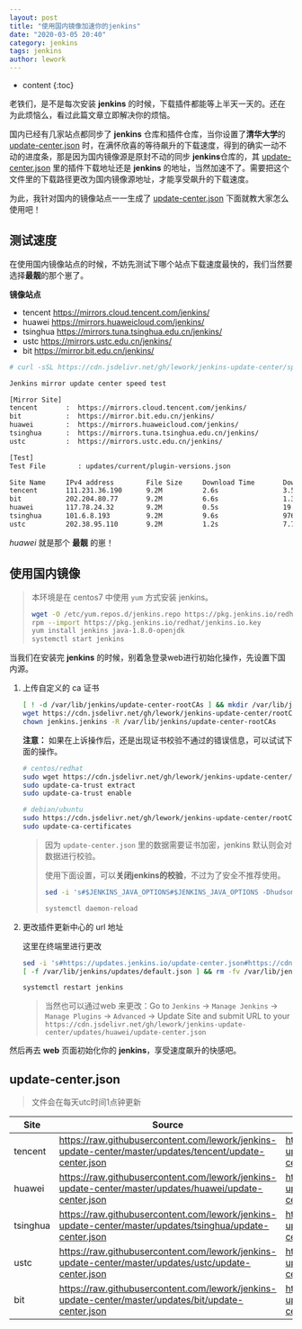 ```yaml
---
layout: post
title: "使用国内镜像加速你的jenkins"
date: "2020-03-05 20:40"
category: jenkins
tags: jenkins
author: lework
---
```

* content
{:toc}

老铁们，是不是每次安装 **jenkins** 的时候，下载插件都能等上半天一天的。还在为此烦恼么，看过此篇文章立即解决你的烦恼。

国内已经有几家站点都同步了 **jenkins** 仓库和插件仓库，当你设置了**清华大学**的 [update-center.json](https://mirror.tuna.tsinghua.edu.cn/jenkins/updates/update-center.json) 时，在满怀欣喜的等待飙升的下载速度，得到的确实一动不动的进度条，那是因为国内镜像源是原封不动的同步 **jenkins**仓库的，其 [update-center.json](https://mirror.tuna.tsinghua.edu.cn/jenkins/updates/update-center.json) 里的插件下载地址还是 **jenkins** 的地址，当然加速不了。需要把这个文件里的下载路径更改为国内镜像源地址，才能享受飙升的下载速度。

为此，我针对国内的镜像站点一一生成了 [update-center.json](https://mirror.tuna.tsinghua.edu.cn/jenkins/updates/update-center.json) 下面就教大家怎么使用吧！




## 测试速度

在使用国内镜像站点的时候，不妨先测试下哪个站点下载速度最快的，我们当然要选择**最靓**的那个崽了。

**镜像站点**

- tencent https://mirrors.cloud.tencent.com/jenkins/
- huawei https://mirrors.huaweicloud.com/jenkins/
- tsinghua https://mirrors.tuna.tsinghua.edu.cn/jenkins/
- ustc https://mirrors.ustc.edu.cn/jenkins/
- bit https://mirror.bit.edu.cn/jenkins/

```bash
# curl -sSL https://cdn.jsdelivr.net/gh/lework/jenkins-update-center/speed-test.sh | bash

Jenkins mirror update center speed test

[Mirror Site]
tencent       :  https://mirrors.cloud.tencent.com/jenkins/
bit           :  https://mirror.bit.edu.cn/jenkins/
huawei        :  https://mirrors.huaweicloud.com/jenkins/
tsinghua      :  https://mirrors.tuna.tsinghua.edu.cn/jenkins/
ustc          :  https://mirrors.ustc.edu.cn/jenkins/

[Test]
Test File        : updates/current/plugin-versions.json

Site Name     IPv4 address        File Size     Download Time       Download Speed
tencent       111.231.36.190      9.2M          2.6s                3.58MB/s      
bit           202.204.80.77       9.2M          6.6s                1.39MB/s      
huawei        117.78.24.32        9.2M          0.5s                19.4MB/s      
tsinghua      101.6.8.193         9.2M          9.6s                976KB/s       
ustc          202.38.95.110       9.2M          1.2s                7.75MB/s      

```

*huawei* 就是那个 **最靓** 的崽！



## 使用国内镜像

> 本环境是在 centos7 中使用 `yum` 方式安装 jenkins。
>
> ```bash
> wget -O /etc/yum.repos.d/jenkins.repo https://pkg.jenkins.io/redhat/jenkins.repo
> rpm --import https://pkg.jenkins.io/redhat/jenkins.io.key
> yum install jenkins java-1.8.0-openjdk
> systemctl start jenkins
> ```

当我们在安装完 **jenkins** 的时候，别着急登录web进行初始化操作，先设置下国内源。

1. 上传自定义的 ca 证书

    ```bash
    [ ! -d /var/lib/jenkins/update-center-rootCAs ] && mkdir /var/lib/jenkins/update-center-rootCAs
    wget https://cdn.jsdelivr.net/gh/lework/jenkins-update-center/rootCA/update-center.crt -O /var/lib/jenkins/update-center-rootCAs/update-center.crt
    chown jenkins.jenkins -R /var/lib/jenkins/update-center-rootCAs
    ```
    **注意：** 如果在上诉操作后，还是出现证书校验不通过的错误信息，可以试试下面的操作。
    
    ```bash
    # centos/redhat
    sudo wget https://cdn.jsdelivr.net/gh/lework/jenkins-update-center/rootCA/update-center.crt -O /etc/pki/catrust/source/anchors/update-center.crt
    sudo update-ca-trust extract
    sudo update-ca-trust enable
    
    # debian/ubuntu
    sudo https://cdn.jsdelivr.net/gh/lework/jenkins-update-center/rootCA/update-center.crt -O /usr/share/ca-certificates/update-center.crt
    sudo update-ca-certificates
    ```
    
    > 因为 `update-center.json` 里的数据需要证书加密，jenkins 默认则会对数据进行校验。 
    >
    > 使用下面设置，可以**关闭jenkins的校验**，不过为了安全不推荐使用。
    >
    >  ```bash
    > sed -i 's#$JENKINS_JAVA_OPTIONS#$JENKINS_JAVA_OPTIONS -Dhudson.model.DownloadService.noSignatureCheck=true#g' /etc/init.d/jenkins
    > 
    > systemctl daemon-reload
    >  ```
    >  
    
2. 更改插件更新中心的 url 地址

    这里在终端里进行更改

    ```bash
    sed -i 's#https://updates.jenkins.io/update-center.json#https://cdn.jsdelivr.net/gh/lework/jenkins-update-center/updates/huawei/update-center.json#' /var/lib/jenkins/hudson.model.UpdateCenter.xml
    [ -f /var/lib/jenkins/updates/default.json ] && rm -fv /var/lib/jenkins/updates/default.json
    
    systemctl restart jenkins
    ```

    > 当然也可以通过web 来更改：Go to `Jenkins` → `Manage Jenkins` → `Manage Plugins` → `Advanced` → Update Site and submit URL to your `https://cdn.jsdelivr.net/gh/lework/jenkins-update-center/updates/huawei/update-center.json`

然后再去 **web** 页面初始化你的 **jenkins**，享受速度飙升的快感吧。



## update-center.json

> 文件会在每天utc时间1点钟更新

| Site     | Source                                                       | CDN                                                          |
| -------- | ------------------------------------------------------------ | ------------------------------------------------------------ |
| tencent  | https://raw.githubusercontent.com/lework/jenkins-update-center/master/updates/tencent/update-center.json | https://cdn.jsdelivr.net/gh/lework/jenkins-update-center/updates/tencent/update-center.json |
| huawei   | https://raw.githubusercontent.com/lework/jenkins-update-center/master/updates/huawei/update-center.json | https://cdn.jsdelivr.net/gh/lework/jenkins-update-center/updates/huawei/update-center.json |
| tsinghua | https://raw.githubusercontent.com/lework/jenkins-update-center/master/updates/tsinghua/update-center.json | https://cdn.jsdelivr.net/gh/lework/jenkins-update-center/updates/tsinghua/update-center.json |
| ustc     | https://raw.githubusercontent.com/lework/jenkins-update-center/master/updates/ustc/update-center.json | https://cdn.jsdelivr.net/gh/lework/jenkins-update-center/updates/ustc/update-center.json |
| bit      | https://raw.githubusercontent.com/lework/jenkins-update-center/master/updates/bit/update-center.json | https://cdn.jsdelivr.net/gh/lework/jenkins-update-center/updates/bit/update-center.json |

